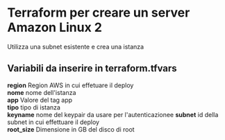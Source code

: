 # Terraform per creare un server Amazon Linux 2

Utilizza una subnet esistente e crea una istanza   

## Variabili da inserire in terraform.tfvars

**region** Region AWS in cui effetuare il deploy  
**nome** nome dell'istanza  
**app** Valore del tag app   
**tipo** tipo di istanza  
**keyname** nome del keypair da usare per l'autenticazionee
**subnet** id della subnet in cui effettuare il deploy  
**root_size** Dimensione in GB del disco di root  
